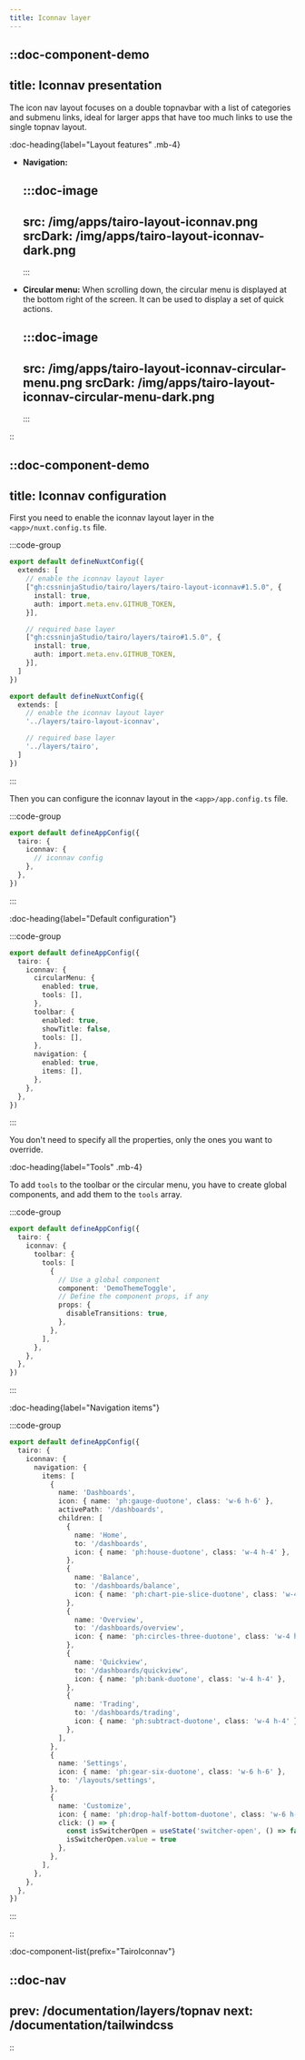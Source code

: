 ```yaml
---
title: Iconnav layer
---
```



::doc-component-demo
---
title: Iconnav presentation
---
The icon nav layout focuses on a double topnavbar with a list of categories and submenu links, ideal for larger apps that have too much links to use the single topnav layout.

:doc-heading{label="Layout features" .mb-4}

- **Navigation:** 

  :::doc-image
  ---
  src: /img/apps/tairo-layout-iconnav.png
  srcDark: /img/apps/tairo-layout-iconnav-dark.png
  ---
  :::


- **Circular menu:** When scrolling down, the circular menu is displayed at the bottom right of the screen. It can be used to display a set of quick actions.

  :::doc-image
  ---
  src: /img/apps/tairo-layout-iconnav-circular-menu.png
  srcDark: /img/apps/tairo-layout-iconnav-circular-menu-dark.png
  ---
  :::


::


::doc-component-demo
---
title: Iconnav configuration
---

First you need to enable the iconnav layout layer in the `<app>/nuxt.config.ts` file.

:::code-group
```ts [nuxt.config.ts (github layers)]
export default defineNuxtConfig({
  extends: [
    // enable the iconnav layout layer
    ["gh:cssninjaStudio/tairo/layers/tairo-layout-iconnav#1.5.0", {
      install: true,
      auth: import.meta.env.GITHUB_TOKEN,
    }],

    // required base layer
    ["gh:cssninjaStudio/tairo/layers/tairo#1.5.0", {
      install: true,
      auth: import.meta.env.GITHUB_TOKEN,
    }],
  ]
})
```
```ts [<app>/nuxt.config.ts (source)]
export default defineNuxtConfig({
  extends: [
    // enable the iconnav layout layer
    '../layers/tairo-layout-iconnav',

    // required base layer
    '../layers/tairo',
  ]
})
```
:::

Then you can configure the iconnav layout in the `<app>/app.config.ts` file.


:::code-group
```ts [<app>/app.config.ts]
export default defineAppConfig({
  tairo: {
    iconnav: {
      // iconnav config
    },
  },
})
```
:::


:doc-heading{label="Default configuration"}


:::code-group
```ts [layers/tairo-layout-iconnav/app.config.ts]
export default defineAppConfig({
  tairo: {
    iconnav: {
      circularMenu: {
        enabled: true,
        tools: [],
      },
      toolbar: {
        enabled: true,
        showTitle: false,
        tools: [],
      },
      navigation: {
        enabled: true,
        items: [],
      },
    },
  },
})
```
:::

You don't need to specify all the properties, only the ones you want to override.

:doc-heading{label="Tools" .mb-4}

To add `tools` to the toolbar or the circular menu, you have to create global components, and add them to the `tools` array.

:::code-group
```ts [<app>/app.config.ts]
export default defineAppConfig({
  tairo: {
    iconnav: {
      toolbar: {
        tools: [
          {
            // Use a global component
            component: 'DemoThemeToggle',
            // Define the component props, if any
            props: {
              disableTransitions: true,
            },
          },
        ],
      },
    },
  },
})
```
:::

:doc-heading{label="Navigation items"}

:::code-group
```ts [<app>/app.config.ts]
export default defineAppConfig({
  tairo: {
    iconnav: {
      navigation: {
        items: [
          {
            name: 'Dashboards',
            icon: { name: 'ph:gauge-duotone', class: 'w-6 h-6' },
            activePath: '/dashboards',
            children: [
              {
                name: 'Home',
                to: '/dashboards',
                icon: { name: 'ph:house-duotone', class: 'w-4 h-4' },
              },
              {
                name: 'Balance',
                to: '/dashboards/balance',
                icon: { name: 'ph:chart-pie-slice-duotone', class: 'w-4 h-4' },
              },
              {
                name: 'Overview',
                to: '/dashboards/overview',
                icon: { name: 'ph:circles-three-duotone', class: 'w-4 h-4' },
              },
              {
                name: 'Quickview',
                to: '/dashboards/quickview',
                icon: { name: 'ph:bank-duotone', class: 'w-4 h-4' },
              },
              {
                name: 'Trading',
                to: '/dashboards/trading',
                icon: { name: 'ph:subtract-duotone', class: 'w-4 h-4' },
              },
            ],
          },
          {
            name: 'Settings',
            icon: { name: 'ph:gear-six-duotone', class: 'w-6 h-6' },
            to: '/layouts/settings',
          },
          {
            name: 'Customize',
            icon: { name: 'ph:drop-half-bottom-duotone', class: 'w-6 h-6' },
            click: () => {
              const isSwitcherOpen = useState('switcher-open', () => false)
              isSwitcherOpen.value = true
            },
          },
        ],
      },
    },
  },
})
```
:::


::

:doc-component-list{prefix="TairoIconnav"}



::doc-nav
---
prev: /documentation/layers/topnav
next: /documentation/tailwindcss
---
::